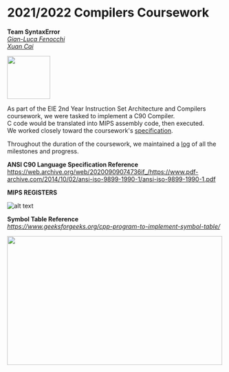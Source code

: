2021/2022 Compilers Coursework
==============================


**Team SyntaxError**  
*[Gian-Luca Fenocchi](https://github.com/SpaceBod)*  
*[Xuan Cai](https://github.com/xc720)* 
  
<img src="https://c.tenor.com/y2JXkY1pXkwAAAAC/cat-computer.gif" width="100" height="100">  

As part of the EIE 2nd Year Instruction Set Architecture and Compilers coursework, we were tasked to implement a C90 Compiler.  
C code would be translated into MIPS assembly code, then executed.  
We worked closely toward the coursework's [specification](specification.md).

Throughout the duration of the coursework, we maintained a [log](Management.pdf) of all the milestones and progress.

**ANSI C90 Language Specification Reference**  
https://web.archive.org/web/20200909074736if_/https://www.pdf-archive.com/2014/10/02/ansi-iso-9899-1990-1/ansi-iso-9899-1990-1.pdf

**MIPS REGISTERS**  

![alt text](https://www.cise.ufl.edu/~mssz/CompOrg/Table2.1-MIPSregisters.gif?raw=true)  
  

**Symbol Table Reference**  
*https://www.geeksforgeeks.org/cpp-program-to-implement-symbol-table/*

<img src="https://media.geeksforgeeks.org/wp-content/uploads/asd1-1.png" width="500" height="300">  



